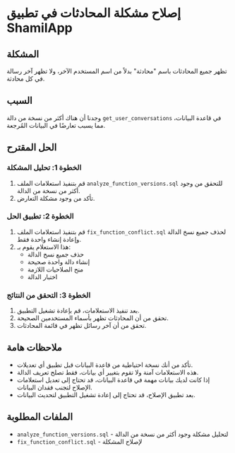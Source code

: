 # إصلاح مشكلة المحادثات في تطبيق ShamilApp

## المشكلة
تظهر جميع المحادثات باسم "محادثة" بدلاً من اسم المستخدم الآخر، ولا تظهر آخر رسالة في كل محادثة.

## السبب
وجدنا أن هناك أكثر من نسخة من دالة `get_user_conversations` في قاعدة البيانات، مما يسبب تعارضًا في البيانات المُرجعة.

## الحل المقترح

### الخطوة 1: تحليل المشكلة
1. قم بتنفيذ استعلامات الملف `analyze_function_versions.sql` للتحقق من وجود أكثر من نسخة من الدالة.
2. تأكد من وجود مشكلة التعارض.

### الخطوة 2: تطبيق الحل
1. قم بتنفيذ استعلامات الملف `fix_function_conflict.sql` لحذف جميع نسخ الدالة وإعادة إنشاء واحدة فقط.
2. هذا الاستعلام يقوم بـ:
   - حذف جميع نسخ الدالة
   - إنشاء دالة واحدة صحيحة
   - منح الصلاحيات اللازمة
   - اختبار الدالة

### الخطوة 3: التحقق من النتائج
1. بعد تنفيذ الاستعلامات، قم بإعادة تشغيل التطبيق.
2. تحقق من أن المحادثات تظهر بأسماء المستخدمين الصحيحة.
3. تحقق من أن آخر رسائل تظهر في قائمة المحادثات.

## ملاحظات هامة
- تأكد من أنك نسخة احتياطية من قاعدة البيانات قبل تطبيق أي تعديلات.
- هذه الاستعلامات آمنة ولا تقوم بتغيير أي بيانات، فقط تصلح تعريف الدالة.
- إذا كانت لديك بيانات مهمة في قاعدة البيانات، قد تحتاج إلى تعديل استعلامات الإصلاح لتجنب فقدان البيانات.
- بعد تطبيق الإصلاح، قد تحتاج إلى إعادة تشغيل التطبيق لتحديث البيانات.

## الملفات المطلوبة
- `analyze_function_versions.sql` - لتحليل مشكلة وجود أكثر من نسخة من الدالة
- `fix_function_conflict.sql` - لإصلاح المشكلة
